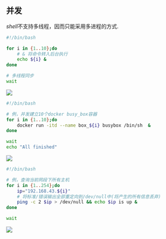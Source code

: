 <!--
 * @Description: 
 * @Version: 1.0
 * @Author: DaLao
 * @Email: dalao_li@163.com
 * @Date: 2021-03-11 08:59:41
 * @LastEditors: DaLao
 * @LastEditTime: 2021-10-16 13:05:31
-->

## 并发

$shell$不支持多线程，因而只能采用多进程的方式.

```sh
#!/bin/bash

for i in {1..10};do
    # & 将命令转入后台执行
    echo ${i} &
done

# 多线程同步
wait
```

![](https://cdn.hurra.ltd/img/20210311092339.png)


```sh
#!/bin/bash

# 例，并发建立10个docker busy_box容器
for i in {1..10};do
    docker run -itd --name box_${i} busybox /bin/sh  &
done

wait
echo "All finished"
```

![](https://cdn.hurra.ltd/img/20210311093438.png) 

```sh
#!/bin/bash

# 例，查询当前网段下所有主机
for i in {1..254};do
    ip="192.168.43.${i}"
    # 将标准/错误输出全部重定向到/dev/null中(将产生的所有信息丢弃)
    ping -c 2 $ip > /dev/null && echo $ip is up &
done

wait
```

![](https://cdn.hurra.ltd/img/20210311093856.png)